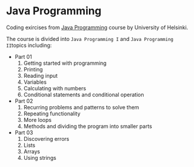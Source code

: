 # Java Programming

Coding exircises from [Java Programming](https://java-programming.mooc.fi/) course by University of Helsinki.

The course is divided into `Java Programming I` and `Java Programming II`topics including:
* Part 01
    1. Getting started with programming
    2. Printing
    3. Reading input
    4. Variables
    5. Calculating with numbers
    6. Conditional statements and conditional operation
* Part 02
    1. Recurring problems and patterns to solve them
    2. Repeating functionality
    3. More loops
    4. Methods and dividing the program into smaller parts
* Part 03
    1. Discovering errors
    2. Lists
    3. Arrays
    4. Using strings